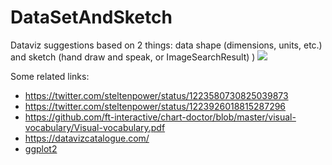# DataSetAndSketch
Dataviz suggestions based on 2 things: data shape (dimensions, units, etc.) and sketch (hand draw and speak, or ImageSearchResult) )
<img src="https://repository-images.githubusercontent.com/237477899/9f1ffa80-7897-11eb-93ed-c581293c8458">

Some related links:
- https://twitter.com/steltenpower/status/1223580730825039873
- https://twitter.com/steltenpower/status/1223926018815287296
- https://github.com/ft-interactive/chart-doctor/blob/master/visual-vocabulary/Visual-vocabulary.pdf
- https://datavizcatalogue.com/
- [ggplot2](https://ggplot2.tidyverse.org/)
